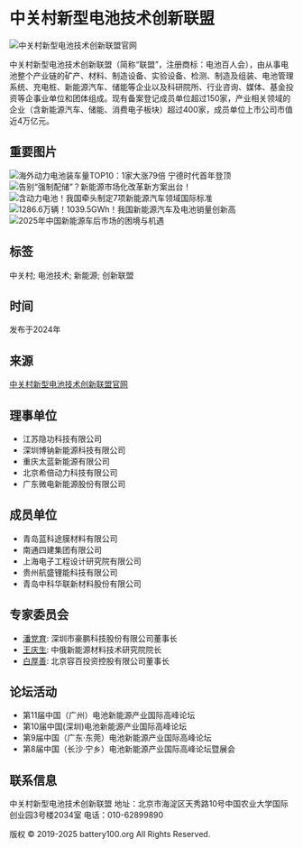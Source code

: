 # 中关村新型电池技术创新联盟

![中关村新型电池技术创新联盟官网](/uploads/allimg/180412/1_1107285961.png)

中关村新型电池技术创新联盟（简称“联盟”，注册商标：电池百人会），由从事电池整个产业链的矿产、材料、制造设备、实验设备、检测、制造及组装、电池管理系统、充电桩、新能源汽车、储能等企业以及科研院所、行业咨询、媒体、基金投资等企事业单位和团体组成。现有备案登记成员单位超过150家，产业相关领域的企业（含新能源汽车、储能、消费电子板块）超过400家，成员单位上市公司市值近4万亿元。

## 重要图片
![海外动力电池装车量TOP10：1家大涨79倍 宁德时代首年登顶](/uploads/250220/7-25022014360CD.jpg)
![告别“强制配储”？新能源市场化改革新方案出台！](/uploads/250210/7-2502101GU0551.jpg)
![含动力电池！我国牵头制定7项新能源汽车领域国际标准](/uploads/250202/7-250202230F13b.jpg)
![1286.6万辆！1039.5GWh！我国新能源汽车及电池销量创新高](/uploads/250114/7-2501141GTO47.jpg)
![2025年中国新能源车后市场的困境与机遇](/uploads/250109/7-250109220124548.jpg)

## 标签
中关村; 电池技术; 新能源; 创新联盟

## 时间
发布于2024年

## 来源
[中关村新型电池技术创新联盟官网](http://www.battery100.org)

## 理事单位
- 江苏隐功科技有限公司
- 深圳博钠新能源科技有限公司
- 重庆太蓝新能源有限公司
- 北京希倍动力科技有限公司
- 广东微电新能源股份有限公司

## 成员单位
- 青岛蓝科途膜材料有限公司
- 南通四建集团有限公司
- 上海电子工程设计研究院有限公司
- 贵州航盛锂能科技有限公司
- 青岛中科华联新材料股份有限公司

## 专家委员会
- [潘党育](/expert/010W3232021.html): 深圳市豪鹏科技股份有限公司董事长
- [王庆生](/expert/101641202019.html): 中俄新能源材料技术研究院院长
- [白厚善](/expert/0H364H018.html): 北京容百投资控股有限公司董事长

## 论坛活动
- 第11届中国（广州）电池新能源产业国际高峰论坛
- 第10届中国(深圳)电池新能源产业国际高峰论坛
- 第9届中国（广东·东莞）电池新能源产业国际高峰论坛
- 第8届中国（长沙·宁乡）电池新能源产业国际高峰论坛暨展会

## 联系信息
中关村新型电池技术创新联盟 地址：北京市海淀区天秀路10号中国农业大学国际创业园3号楼2034室 电话：010-62899890 

版权 © 2019-2025 battery100.org All Rights Reserved.